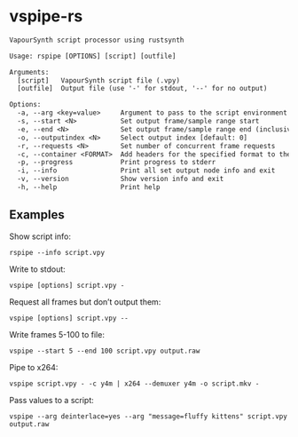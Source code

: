 # vspipe-rs

```txt
VapourSynth script processor using rustsynth

Usage: rspipe [OPTIONS] [script] [outfile]

Arguments:
  [script]   VapourSynth script file (.vpy)
  [outfile]  Output file (use '-' for stdout, '--' for no output)

Options:
  -a, --arg <key=value>     Argument to pass to the script environment
  -s, --start <N>           Set output frame/sample range start
  -e, --end <N>             Set output frame/sample range end (inclusive)
  -o, --outputindex <N>     Select output index [default: 0]
  -r, --requests <N>        Set number of concurrent frame requests
  -c, --container <FORMAT>  Add headers for the specified format to the output [possible values: y4m, wav, w64]
  -p, --progress            Print progress to stderr
  -i, --info                Print all set output node info and exit
  -v, --version             Show version info and exit
  -h, --help                Print help
```

## Examples

Show script info:

`rspipe --info script.vpy`

Write to stdout:

`vspipe [options] script.vpy -`

Request all frames but don’t output them:

`vspipe [options] script.vpy --`

Write frames 5-100 to file:

`vspipe --start 5 --end 100 script.vpy output.raw`

Pipe to x264:

`vspipe script.vpy - -c y4m | x264 --demuxer y4m -o script.mkv -`

Pass values to a script:

`vspipe --arg deinterlace=yes --arg "message=fluffy kittens" script.vpy output.raw`
